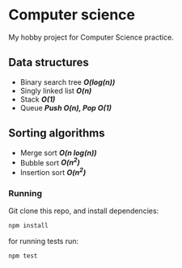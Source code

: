 # Computer science

My hobby project for Computer Science practice.

## Data structures
* Binary search tree ***O(log(n))***
* Singly linked list ***O(n)***
* Stack ***O(1)***
* Queue ***Push O(n), Pop O(1)***

## Sorting algorithms
* Merge sort ***O(n log(n))***
* Bubble sort ***O(n<sup>2</sup>)***
* Insertion sort ***O(n<sup>2</sup>)***

### Running
Git clone this repo, and install dependencies:
```js
npm install
```
for running tests run:
```js
npm test
```